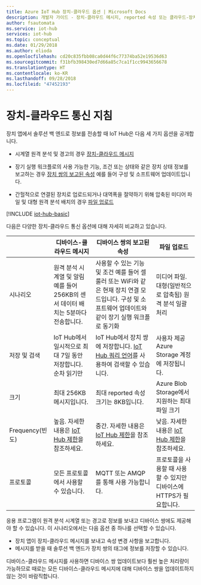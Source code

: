 ```yaml
---
title: Azure IoT Hub 장치-클라우드 옵션 | Microsoft Docs
description: 개발자 가이드 - 장치-클라우드 메시지, reported 속성 또는 클라우드-장치 통신을 위한 파일 업로드를 사용하는 경우에 대한 지침입니다.
author: fsautomata
ms.service: iot-hub
services: iot-hub
ms.topic: conceptual
ms.date: 01/29/2018
ms.author: elioda
ms.openlocfilehash: cd20c835fbb08ca0d44f6c77374ba52e19536d63
ms.sourcegitcommit: f31bfb398430ed7d66a85c7ca1f1cc9943656678
ms.translationtype: HT
ms.contentlocale: ko-KR
ms.lasthandoff: 09/28/2018
ms.locfileid: "47452193"
---
```

# <a name="device-to-cloud-communications-guidance"></a>장치-클라우드 통신 지침

장치 앱에서 솔루션 백 엔드로 정보를 전송할 때 IoT Hub은 다음 세 가지 옵션을 공개합니다.

* 시계열 원격 분석 및 경고의 경우 [장치-클라우드 메시지](iot-hub-devguide-messages-d2c.md)

* 장기 실행 워크플로의 사용 가능한 기능, 조건 또는 상태와 같은 장치 상태 정보를 보고하는 경우 [장치 쌍의 보고된 속성](iot-hub-devguide-device-twins.md) 예를 들어 구성 및 소프트웨어 업데이트입니다.

* 간헐적으로 연결된 장치로 업로드되거나 대역폭을 절약하기 위해 압축된 미디어 파일 및 대형 원격 분석 배치의 경우 [파일 업로드](iot-hub-devguide-file-upload.md)

[!INCLUDE [iot-hub-basic](../../includes/iot-hub-basic-partial.md)]

다음은 다양한 장치-클라우드 통신 옵션에 대해 자세히 비교하고 있습니다.

|  | 디바이스-클라우드 메시지 | 디바이스 쌍의 보고된 속성 | 파일 업로드 |
| ---- | ------- | ---------- | ---- |
| 시나리오 | 원격 분석 시계열 및 알림 예를 들어 256KB의 센서 데이터 배치는 5분마다 전송합니다. | 사용할 수 있는 기능 및 조건 예를 들어 셀룰러 또는 WiFi와 같은 현재 장치 연결 모드입니다. 구성 및 소프트웨어 업데이트와 같이 장기 실행 워크플로 동기화 | 미디어 파일. 대형(일반적으로 압축됨) 원격 분석 일괄 처리 |
| 저장 및 검색 | IoT Hub에서 일시적으로 최대 7일 동안 저장합니다. 순차 읽기만 | IoT Hub에서 장치 쌍에 저장합니다. [IoT Hub 쿼리 언어](iot-hub-devguide-query-language.md)를 사용하여 검색할 수 있습니다. | 사용자 제공 Azure Storage 계정에 저장됩니다. |
| 크기 | 최대 256KB 메시지입니다. | 최대 reported 속성 크기는 8KB입니다. | Azure Blob Storage에서 지원하는 최대 파일 크기 |
| Frequency(빈도) | 높음. 자세한 내용은 [IoT Hub 제한](iot-hub-devguide-quotas-throttling.md)을 참조하세요. | 중간. 자세한 내용은 [IoT Hub 제한](iot-hub-devguide-quotas-throttling.md)을 참조하세요. | 낮음. 자세한 내용은 [IoT Hub 제한](iot-hub-devguide-quotas-throttling.md)을 참조하세요. |
| 프로토콜 | 모든 프로토콜에서 사용할 수 있습니다. | MQTT 또는 AMQP를 통해 사용 가능합니다. | 프로토콜을 사용할 때 사용할 수 있지만 디바이스에 HTTPS가 필요합니다. |

응용 프로그램이 원격 분석 시계열 또는 경고로 정보를 보내고 디바이스 쌍에도 제공해야 할 수 있습니다. 이 시나리오에서는 다음 옵션 중 하나를 선택할 수 있습니다.

* 장치 앱이 장치-클라우드 메시지를 보내고 속성 변경 사항을 보고합니다.
* 메시지를 받을 때 솔루션 백 엔드가 장치 쌍의 태그에 정보를 저장할 수 있습니다.

디바이스-클라우드 메시지를 사용하면 디바이스 쌍 업데이트보다 훨씬 높은 처리량이 가능하므로 때로는 모든 디바이스-클라우드 메시지에 대해 디바이스 쌍을 업데이트하지 않는 것이 바람직합니다.
